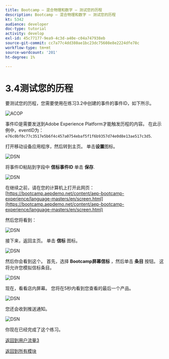 ```yaml
---
title: Bootcamp — 混合物理和数字 — 测试您的历程
description: Bootcamp — 混合物理和数字 — 测试您的历程
kt: 5342
audience: developer
doc-type: tutorial
activity: develop
exl-id: 45c77177-9ea9-4c3d-a40e-c04a747938eb
source-git-commit: cc7a77c4dd380ae1bc23dc75608e8e2224dfe78c
workflow-type: tm+mt
source-wordcount: '201'
ht-degree: 1%

---
```


# 3.4测试您的历程

要测试您的历程，您需要使用在练习3.2中创建的事件的事件ID，如下所示。

![ACOP](./images/payloadeventID.png)

事件ID是需要发送到Adobe Experience Platform才能触发历程的内容。 在此示例中，eventID为：
`e76c0bf0c77c3517e5b6f4c457a0754ebaf5f1f6b9357d74e0d8e13ae517c3d5`.

打开移动设备应用程序，然后转到主页。 单击&#x200B;**设置**&#x200B;图标。

![DSN](./images/appsett.png)

将事件ID粘贴到字段中 **信标事件ID** 单击 **保存**.

![DSN](./images/beacon1.png)

在继续之前，请在您的计算机上打开此网页： [https://bootcamp.aepdemo.net/content/aep-bootcamp-experience/language-masters/en/screen.html](https://bootcamp.aepdemo.net/content/aep-bootcamp-experience/language-masters/en/screen.html)

然后您将看到：

![DSN](./images/screen1.png)

接下来，返回主页。 单击 **信标** 图标。

![DSN](./images/app23.png)

然后你会看到这个。 首先，选择 **Bootcamp屏幕信标** ，然后单击 **条目** 按钮。 这将允许您模拟信标条目。

![DSN](./images/app21.png)

现在，看看店内屏幕。 您将在5秒内看到您查看的最后一个产品。

![DSN](./images/beacon3.png)

您还会收到推送通知。

![DSN](./images/beacon2.png)

你现在已经完成了这个练习。

[返回到用户流量3](./uc3.md)

[返回到所有模块](../../overview.md)
